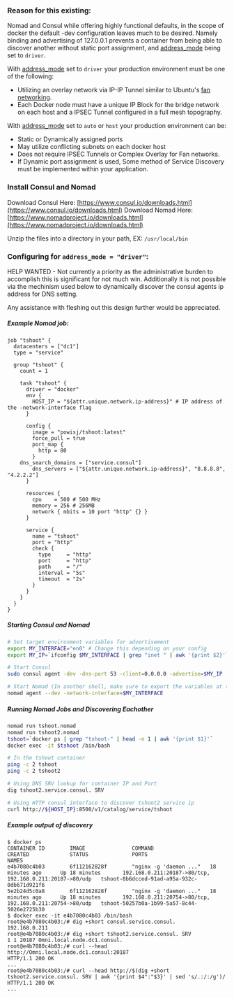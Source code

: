 ### Reason for this existing:

Nomad and Consul while offering highly functional defaults, in the scope of docker the default -dev configuration
leaves much to be desired. Namely binding and advertising of 127.0.0.1 prevents a container from being able to
discover another without static port assignment, and [address_mode](https://www.nomadproject.io/docs/job-specification/service.html#address_mode)
being set to `driver`. 

With [address_mode](https://www.nomadproject.io/docs/job-specification/service.html#address_mode) set to `driver` your production environment must be one of the following:
- Utilizing an overlay network via IP-IP Tunnel similar to Ubuntu's [fan networking](https://wiki.ubuntu.com/FanNetworking).
- Each Docker node must have a unique IP Block for the bridge network on each host and a IPSEC Tunnel configured in a full mesh topography.

With [address_mode](https://www.nomadproject.io/docs/job-specification/service.html#address_mode) set to `auto` or `host` your production environment can be:
- Static or Dynamically assigned ports
- May utilize conflicting subnets on each docker host
- Does not require IPSEC Tunnels or Complex Overlay for Fan networks.
- If Dynamic port assignment is used, Some method of Service Discovery must be implemented within your application.

### Install Consul and Nomad

Download Consul Here: [https://www.consul.io/downloads.html](https://www.consul.io/downloads.html)
Download Nomad Here:  [https://www.nomadproject.io/downloads.html](https://www.nomadproject.io/downloads.html)

Unzip the files into a directory in your path, EX: `/usr/local/bin`

### Configuring for `address_mode = "driver"`:

HELP WANTED - Not currently a priority as the administrative burden to accomplish this is significant for not much win.
Additionally it is not possible via the mechinism used below to dynamically discover the consul agents ip address for DNS setting.

Any assistance with fleshing out this design further would be appreciated.

##### Example Nomad job:

```hcl
job "tshoot" { 
  datacenters = ["dc1"] 
  type = "service" 

  group "tshoot" { 
    count = 1 

    task "tshoot" { 
      driver = "docker" 
      env {
        HOST_IP = "${attr.unique.network.ip-address}" # IP address of the -network-interface flag
      }

      config { 
        image = "powisj/tshoot:latest" 
        force_pull = true
        port_map { 
          http = 80 
        }
	dns_search_domains = ["service.consul"]
        dns_servers = ["${attr.unique.network.ip-address}", "8.8.8.8", "4.2.2.2"]
      }

      resources { 
        cpu    = 500 # 500 MHz 
        memory = 256 # 256MB 
        network { mbits = 10 port "http" {} } 
      } 

      service {
        name = "tshoot"
        port = "http"
        check {
          type     = "http"
          port     = "http"
          path     = "/"
          interval = "5s"
          timeout  = "2s"
        }
      }
    } 
  } 
}
```

##### Starting Consul and Nomad

```bash
# Set target environment variables for advertisement
export MY_INTERFACE="en0" # Change this depending on your config
export MY_IP=`ifconfig $MY_INTERFACE | grep "inet " | awk '{print $2}'`

# Start Consul
sudo consul agent -dev -dns-port 53 -client=0.0.0.0 -advertise=$MY_IP -bind=0.0.0.0

# Start Nomad (In another shell, make sure to export the variables at the top)
nomad agent --dev -network-interface=$MY_INTERFACE
```

##### Running Nomad Jobs and Discovering Eachother

```bash
nomad run tshoot.nomad
nomad run tshoot2.nomad
tshoot=`docker ps | grep "tshoot-" | head -n 1 | awk '{print $1}'`
docker exec -it $tshoot /bin/bash

# In the tshoot container
ping -c 2 tshoot 
ping -c 2 tshoot2

# Using DNS SRV lookup for container IP and Port
dig tshoot2.service.consul. SRV

# Using HTTP consul interface to discover tshoot2 service ip
curl http://${HOST_IP}:8500/v1/catalog/service/tshoot
```

##### Example output of discovery

```
$ docker ps
CONTAINER ID        IMAGE               COMMAND                  CREATED             STATUS              PORTS                                                      NAMES
e4b7080c4b03        6f112162828f        "nginx -g 'daemon ..."   18 minutes ago      Up 18 minutes       192.168.0.211:20187->80/tcp, 192.168.0.211:20187->80/udp   tshoot-8b6dcced-91ad-a95a-932c-0db671d921f6
5e2b24d5c0a8        6f112162828f        "nginx -g 'daemon ..."   18 minutes ago      Up 18 minutes       192.168.0.211:20754->80/tcp, 192.168.0.211:20754->80/udp   tshoot-50257b0a-1b99-5a57-8c44-5026e2725b30
$ docker exec -it e4b7080c4b03 /bin/bash
root@e4b7080c4b03:/# dig +short consul.service.consul.
192.168.0.211
root@e4b7080c4b03:/# dig +short tshoot2.service.consul. SRV
1 1 20187 Omni.local.node.dc1.consul.
root@e4b7080c4b03:/# curl --head http://Omni.local.node.dc1.consul:20187
HTTP/1.1 200 OK
...
root@e4b7080c4b03:/# curl --head http://$(dig +short tshoot2.service.consul. SRV | awk '{print $4":"$3}' | sed 's/.:/:/g')/
HTTP/1.1 200 OK
...
```
